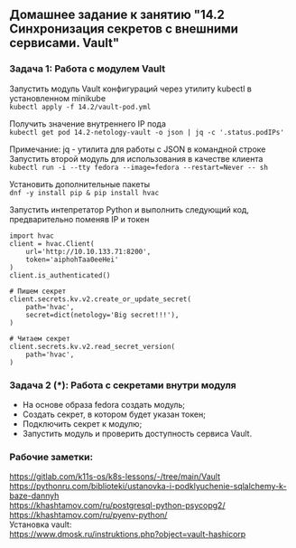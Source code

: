 ## Домашнее задание к занятию "14.2 Синхронизация секретов с внешними сервисами. Vault" </br>

### Задача 1: Работа с модулем Vault </br>
Запустить модуль Vault конфигураций через утилиту kubectl в установленном minikube </br>
```kubectl apply -f 14.2/vault-pod.yml```

Получить значение внутреннего IP пода </br>
```kubectl get pod 14.2-netology-vault -o json | jq -c '.status.podIPs'```

Примечание: jq - утилита для работы с JSON в командной строке </br>
Запустить второй модуль для использования в качестве клиента </br>
```kubectl run -i --tty fedora --image=fedora --restart=Never -- sh```</br>

Установить дополнительные пакеты </br>
```dnf -y install pip & pip install hvac```</br>

Запустить интепретатор Python и выполнить следующий код, предварительно поменяв IP и токен </br>
```
import hvac
client = hvac.Client(
    url='http://10.10.133.71:8200',
    token='aiphohTaa0eeHei'
)
client.is_authenticated()

# Пишем секрет
client.secrets.kv.v2.create_or_update_secret(
    path='hvac',
    secret=dict(netology='Big secret!!!'),
)

# Читаем секрет
client.secrets.kv.v2.read_secret_version(
    path='hvac',
)
```

### Задача 2 (*): Работа с секретами внутри модуля

* На основе образа fedora создать модуль;
* Создать секрет, в котором будет указан токен;
* Подключить секрет к модулю;
* Запустить модуль и проверить доступность сервиса Vault.


### Рабочие заметки: </br>
https://gitlab.com/k11s-os/k8s-lessons/-/tree/main/Vault <br>
https://pythonru.com/biblioteki/ustanovka-i-podklyuchenie-sqlalchemy-k-baze-dannyh <br>
https://khashtamov.com/ru/postgresql-python-psycopg2/ <br>
https://khashtamov.com/ru/pyenv-python/ <br>
Установка vault: </br>
https://www.dmosk.ru/instruktions.php?object=vault-hashicorp </br>
